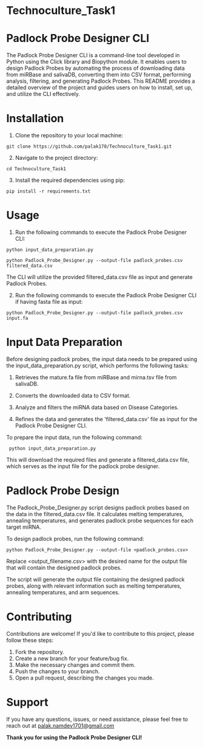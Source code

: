 # Technoculture_Task1
# Padlock Probe Designer CLI
The Padlock Probe Designer CLI is a command-line tool developed in Python using the Click library and Biopython module. It enables users to design Padlock Probes by automating the process of downloading data from miRBase and salivaDB, converting them into CSV format, performing analysis, filtering, and generating Padlock Probes. This README provides a detailed overview of the project and guides users on how to install, set up, and utilize the CLI effectively.

# Installation
1. Clone the repository to your local machine:
```
git clone https://github.com/palak178/Technoculture_Task1.git 
```

2. Navigate to the project directory: 
```
cd Technoculture_Task1
```

3. Install the required dependencies using pip:
```
pip install -r requirements.txt
```

# Usage
1. Run the following commands to execute the Padlock Probe Designer CLI:
```
python input_data_preparation.py
``` 
```
python Padlock_Probe_Designer.py --output-file padlock_probes.csv filtered_data.csv
```

The CLI will utilize the provided filtered_data.csv file as input and generate Padlock Probes.

2. Run the following commands to execute the Padlock Probe Designer CLI if having fasta file as input:
```
python Padlock_Probe_Designer.py --output-file padlock_probes.csv input.fa
```

# Input Data Preparation
   Before designing padlock probes, the input data needs to be prepared using the input_data_preparation.py script, which performs the following tasks:

   1. Retrieves the mature.fa file from miRBase and mirna.tsv file from salivaDB.
  
   2. Converts the downloaded data to CSV format.
  
   3. Analyze and filters the miRNA data based on Disease Categories.
   
   4. Refines the data and generates the 'filtered_data.csv' file as input for the Padlock Probe Designer CLI.

 To prepare the input data, run the following command:
 ```
  python input_data_preparation.py
 ```
This will download the required files and generate a filtered_data.csv file, which serves as the input file for the padlock probe designer.

# Padlock Probe Design
The Padlock_Probe_Designer.py script designs padlock probes based on the data in the filtered_data.csv file. It calculates melting temperatures, annealing temperatures, and generates padlock probe sequences for each target miRNA.

To design padlock probes, run the following command:
```
python Padlock_Probe_Designer.py --output-file <padlock_probes.csv>
```
Replace <output_filename.csv> with the desired name for the output file that will contain the designed padlock probes.

The script will generate the output file containing the designed padlock probes, along with relevant information such as melting temperatures, annealing temperatures, and arm sequences.

# Contributing
Contributions are welcome! If you'd like to contribute to this project, please follow these steps:

1. Fork the repository.
2. Create a new branch for your feature/bug fix.
3. Make the necessary changes and commit them.
4. Push the changes to your branch.
5. Open a pull request, describing the changes you made.

# Support
If you have any questions, issues, or need assistance, please feel free to reach out at palak.namdev1701@gmail.com

**Thank you for using the Padlock Probe Designer CLI!**


